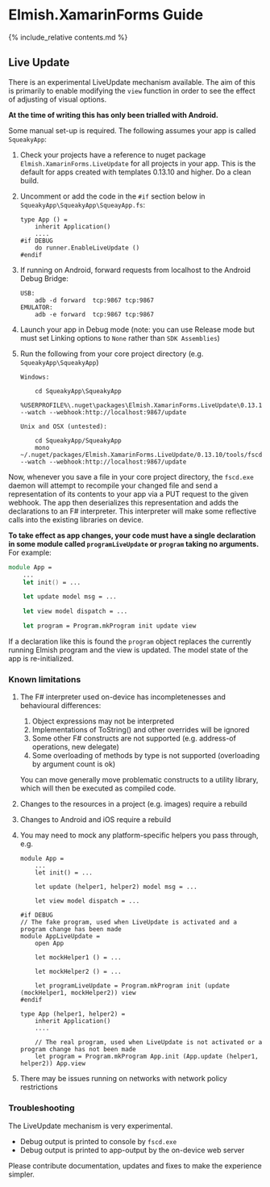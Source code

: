 Elmish.XamarinForms Guide
=======

{% include_relative contents.md %}

Live Update
------

There is an experimental LiveUpdate mechanism available.  The aim of this is primarily to enable modifying the `view` function in order
to see the effect of adjusting of visual options.

**At the time of writing this has only been trialled with Android.**

Some manual set-up is required.  The following assumes your app is called `SqueakyApp`:

1. Check your projects have a reference to nuget package `Elmish.XamarinForms.LiveUpdate` for all projects in your app.
   This is the default for apps created with templates 0.13.10 and higher. Do a clean build.

2. Uncomment or add the code in the `#if` section below in `SqueakyApp\SqueakyApp\SqueayApp.fs`:

       type App () =
           inherit Application()
           ....
       #if DEBUG
           do runner.EnableLiveUpdate ()
       #endif

3. If running on Android, forward requests from localhost to the Android Debug Bridge:

       USB:
           adb -d forward  tcp:9867 tcp:9867
       EMULATOR:
           adb -e forward  tcp:9867 tcp:9867

4. Launch your app in Debug mode (note: you can use Release mode but must set Linking options to `None` rather than `SDK Assemblies`)

5. Run the following from your core project directory (e.g. `SqueakyApp\SqueakyApp`)

       Windows:

           cd SqueakyApp\SqueakyApp
           %USERPROFILE%\.nuget\packages\Elmish.XamarinForms.LiveUpdate\0.13.10\tools\fscd.exe --watch --webhook:http://localhost:9867/update 

       Unix and OSX (untested):

           cd SqueakyApp/SqueakyApp
           mono ~/.nuget/packages/Elmish.XamarinForms.LiveUpdate/0.13.10/tools/fscd.exe --watch --webhook:http://localhost:9867/update  

Now, whenever you save a file in your core project directory, the `fscd.exe` daemon will attempt to recompile your changed file and
send a representation of its contents to your app via a PUT request to the given webhook.  The app then deserializes this representation and
adds the declarations to an F# interpreter. This interpreter will make some reflective calls into the existing libraries on device.

**To take effect as app changes, your code must have a single declaration in some module called `programLiveUpdate` or `program` taking no arguments.**  For example:

```fsharp
module App =
    ...
    let init() = ...

    let update model msg = ...

    let view model dispatch = ...

    let program = Program.mkProgram init update view
```

If a declaration like this is found the `program` object replaces the currently running Elmish program and the view is updated.
The model state of the app is re-initialized.

### Known limitations

1. The F# interpreter used on-device has incompletenesses and behavioural differences:

   1. Object expressions may not be interpreted
   2. Implementations of ToString() and other overrides will be ignored
   3. Some other F# constructs are not supported (e.g. address-of operations, new delegate)
   4. Some overloading of methods by type is not supported (overloading by argument count is ok)

   You can move generally move problematic constructs to a utility library, which will then be executed as compiled code.

2. Changes to the resources in a project (e.g. images) require a rebuild

3. Changes to Android and iOS require a rebuild

4. You may need to mock any platform-specific helpers you pass through, e.g.

       module App =
           ...
           let init() = ...

           let update (helper1, helper2) model msg = ...

           let view model dispatch = ...

       #if DEBUG
       // The fake program, used when LiveUpdate is activated and a program change has been made
       module AppLiveUpdate =
           open App

           let mockHelper1 () = ...

           let mockHelper2 () = ...

           let programLiveUpdate = Program.mkProgram init (update (mockHelper1, mockHelper2)) view
       #endif

       type App (helper1, helper2) = 
           inherit Application()
           ....

           // The real program, used when LiveUpdate is not activated or a program change has not been made
           let program = Program.mkProgram App.init (App.update (helper1, helper2)) App.view

6. There may be issues running on networks with network policy restrictions

### Troubleshooting

The LiveUpdate mechanism is very experimental.
- Debug output is printed to console by `fscd.exe`
- Debug output is printed to app-output by the on-device web server

Please contribute documentation, updates and fixes to make the experience simpler.
